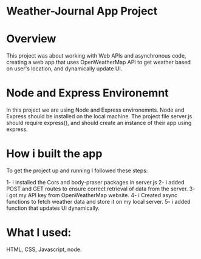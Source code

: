 # Weather-Journal App Project

# Overview
This project was about working with Web APIs and asynchronous code, creating a web app that uses OpenWeatherMap API to get weather based on user's location, and dynamically update UI.

# Node and Express Environemnt
In this project we are using Node and Express environemnts. Node and Express should be installed on the local machine. The project file server.js should require express(), and should create an instance of their app using express.

# How i built the app
To get the project up and running I followed these steps:

1- i installed the Cors and body-praser packages in server.js
2- i added POST and GET routes to ensure correct retrieval of data from the server.
3- i got my API key  from OpenWeatherMap website.
4- i Created async functions to fetch weather data and store it on my local server.
5- i added function that updates UI dynamically.

# What I used: 
HTML, CSS, Javascript, node.

